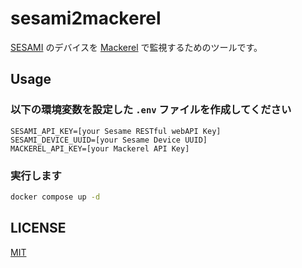 # sesami2mackerel

[SESAMI](https://jp.candyhouse.co/) のデバイスを [Mackerel](https://mackerel.io/) で監視するためのツールです。

## Usage

### 以下の環境変数を設定した `.env` ファイルを作成してください

```env
SESAMI_API_KEY=[your Sesame RESTful webAPI Key]
SESAMI_DEVICE_UUID=[your Sesame Device UUID]
MACKEREL_API_KEY=[your Mackerel API Key]
```

### 実行します

```sh
docker compose up -d
```

## LICENSE

[MIT](./LICENSE)

